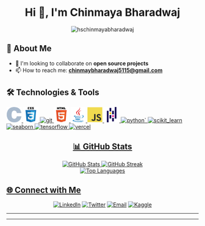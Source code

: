 <h1 align="center">Hi 👋, I'm Chinmaya Bharadwaj</h1>


<p align="center"> 
  <img src="https://komarev.com/ghpvc/?username=hschinmayabharadwaj&label=Profile%20views&color=0e75b6&style=flat"alt="hschinmayabharadwaj" /> 
</p>

## 🚀 About Me


- 👯 I'm looking to collaborate on **open source projects**
- 📫 How to reach me: **chinmaybharadwaj5115@gmail.com**



## 🛠️ Technologies & Tools

<div align="center">
<p align="left"> <a href="https://www.cprogramming.com/" target="_blank" rel="noreferrer"> <img src="https://raw.githubusercontent.com/devicons/devicon/master/icons/c/c-original.svg" alt="c" width="40" height="40"/> </a> <a href="https://www.w3schools.com/css/" target="_blank" rel="noreferrer"> <img src="https://raw.githubusercontent.com/devicons/devicon/master/icons/css3/css3-original-wordmark.svg" alt="css3" width="40" height="40"/> </a> <a href="https://git-scm.com/" target="_blank" rel="noreferrer"> <img src="https://www.vectorlogo.zone/logos/git-scm/git-scm-icon.svg" alt="git" width="40" height="40"/> </a> <a href="https://www.w3.org/html/" target="_blank" rel="noreferrer"> <img src="https://raw.githubusercontent.com/devicons/devicon/master/icons/html5/html5-original-wordmark.svg" alt="html5" width="40" height="40"/> </a> <a href="https://www.java.com" target="_blank" rel="noreferrer"> <img src="https://raw.githubusercontent.com/devicons/devicon/master/icons/java/java-original.svg" alt="java" width="40" height="40"/> </a> <a href="https://developer.mozilla.org/en-US/docs/Web/JavaScript" target="_blank" rel="noreferrer"> <img src="https://raw.githubusercontent.com/devicons/devicon/master/icons/javascript/javascript-original.svg" alt="javascript" width="40" height="40"/> </a> <a href="https://opencv.org/" target="_blank" rel="noreferrer">  <img src="https://raw.githubusercontent.com/devicons/devicon/2ae2a900d2f041da66e950e4d48052658d850630/icons/pandas/pandas-original.svg" alt="pandas" width="40" height="40"/> </a> <a href="https://scikit-learn.org/" target="_blank" rel="noreferrer">
<img src="https://upload.wikimedia.org/wikipedia/commons/c/c3/Python-logo-notext.svg" alt="python" width="40" height="40"/>` <img src="https://upload.wikimedia.org/wikipedia/commons/0/05/Scikit_learn_logo_small.svg" alt="scikit_learn" width="40" height="40"/> </a> <a href="https://seaborn.pydata.org/" target="_blank" rel="noreferrer"> <img src="https://seaborn.pydata.org/_images/logo-mark-lightbg.svg" alt="seaborn" width="40" height="40"/> </a> <a href="https://www.tensorflow.org" target="_blank" rel="noreferrer"> <img src="https://www.vectorlogo.zone/logos/tensorflow/tensorflow-icon.svg" alt="tensorflow" width="40" height="40"/> 
<img src="https://www.svgrepo.com/show/327408/logo-vercel.svg" alt="vercel" width="40" height="40"/>






## 📊 GitHub Stats

<div align="center">
  <img src="https://github-readme-stats.vercel.app/api?username=hschinmayabharadwaj&show_icons=truhide_border=true&count_private=true" alt="GitHub Stats" height="170"/>

   <img src="https://github-readme-streak-stats.herokuapp.com/?user=hschinmayabharadwaj" alt="GitHub Streak"/> 
</div>
  <img src="https://github-readme-stats.vercel.app/api/top-langs/?username=hschinmayabharadwaj&layout=compact&theme=tokyonight&hide_border=true" alt="Top Languages" height="170"/>
</div>







## 🌐 Connect with Me

<div align="center">
  
[![LinkedIn](https://img.shields.io/badge/-LinkedIn-0077B5?style=for-the-badge&logo=linkedin&logoColor=white)](https://www.linkedin.com/in/chinmaya-bharadwaj-3b89262b6/)
[![Twitter](https://img.shields.io/badge/-Twitter-1DA1F2?style=for-the-badge&logo=twitter&logoColor=white)]((https://x.com/Chinmay_H_s?s=09))
[![Email](https://img.shields.io/badge/-Email-D14836?style=for-the-badge&logo=gmail&logoColor=white)](mailto:chinmaybharadwaj5115@gmail.com)
[![Kaggle](https://img.shields.io/badge/-Kaggle-20BEFF?style=for-the-badge&logo=kaggle&logoColor=white)](https://www.kaggle.com/chinmayabharadwajhs)


</div>

---



---


